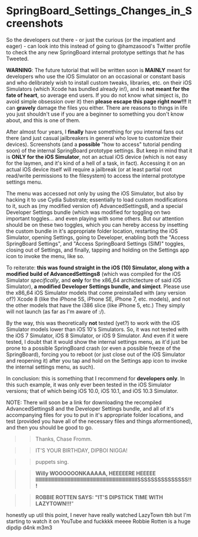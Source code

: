 # SpringBoard_Settings_Changes_in_Screenshots
So the developers out there - or just the curious (or the impatient and eager) - can look into this instead of going to @hamzasood's Twitter profile to check the any new SpringBoard internal prototype settings that *he* has Tweeted.

**WARNING**: The future tutorial that will be written soon is **MAINLY** meant for developers who use the iOS Simulator on an occasional or constant basis and who delibrately wish to install custom tweaks, libraries, etc. on their iOS Simulators (which Xcode has bundled already in!), and is **not meant for the fate of heart**, so average end users. If you do not know what simject is, (to avoid simple obsession over it) then **please escape this page right now!!!** It can **gravely** damage the files you either. There are reasons to things in life you just shouldn't use if you are a beginner to something you don't know about, and this is one of them.

After almost four years, I **finally** have something for you internal fans out there (and just casual jailbreakers in general who love to customize their devices). Screenshots (and a **possible** "how to access" tutorial pending soon) of the internal SpringBoard prototype settings. But keep in mind that it is **ONLY for the iOS Simulator**, not an actual iOS device (which is not easy for the laymen, and it's kind of a hell of a task, in fact). Accessing it on an actual iOS device itself will require a jailbreak (or at least partial root read/write permissions to the filesystem) to access the internal prototype settings menu.

The menu was accessed not only by using the iOS Simulator, but also by hacking it to use Cydia Substrate; essentially to load custom modifications to it, such as (my modified version of) AdvancedSettings8, and a special Developer Settings bundle (which was modified for toggling on two important toggles… and even playing with some others. But our attention should be on these two toggles, which you can hereby access by insetting the custom bundle in it's appropriate folder location, restarting the iOS Simulator, opening Settings, going to Developer, enabling both the "Access SpringBoard Settings", and "Access SpringBoard Settings (SIM)" toggles, closing out of Settings, and finally, tapping and holding on the Settings app icon to invoke the menu, like so.

To reiterate: **this was found straight in the iOS (10) Simulator, along with a modified build of AdvancedSettings8** (which was compiled for the iOS Simulator *specifically*, and **only** for the x86_64 archictecture of said iOS Simulator), **a modified Developer Settings bundle, and simject**. Please use the x86_64 iOS Simulator models that come preinstalled with (any version of?) Xcode 8 (like the iPhone 5S, iPhone SE, iPhone 7, etc. models), and not the other models that have the i386 slice (like iPhone 5, etc.) They simply will not launch (as far as I'm aware of :/).

By the way, this was theoretically **not** tested (yet?) to work with the iOS Simulator models lower than iOS 10's Simulators. So, it was not tested with the iOS 7 Simulator, iOS 8 Simulator, or iOS 9 Simulator. And even if it were tested, I doubt that it would show the internal settings menu, as it'd just be prone to a possible SpringBoard crash (or even a possible freeze of the SpringBoard), forcing you to reboot (or just close out of the iOS Simulator and reopening it) after you tap and hold on the Settings app icon to invoke the internal settings menu, as such).

In conclusion: this is something that I recommend for **developers only**. In this such example, it was only ever been tested in the iOS Simulator versions; that of which being iOS 10.0, iOS 10.1, and iOS 10.3 Simulator.

NOTE: There will soon be a link for downloading the recompiled AdvancedSettings8 and the Developer Settings bundle, and all of it's accompanying files for you to put in it's appropriate folder locations, and test (provided you have all of the necessary files and things aformentioned), and then you should be good to go.
    
>> Thanks, Chase Fromm.
    
>> IT'S YOUR BIRTHDAY, DIPBOI NIGGA!
      
>> puppets sing.


>> **Willy WOOOOOONKAAAAA, HEEEEERE HEEEEE IIIIIIIIIIIIIIIIIIIIIIIIIIIIIIIIIIIIIIIIIIIIIIIIIIIIIIIIIIIIIIIIIIIIIISSSSSSSSSSSSSSS!!!**

>> **ROBBIE ROTTEN SAYS: "IT'S DIPSTICK TIME WITH LAZYTOWN!!!**"

honestly up util this point, I never have really watched LazyTown tbh but I'm starting to watch it on YouTube and fuckkkk meeee Robbie Rotten is a huge dipdip d4nk m3m3 

